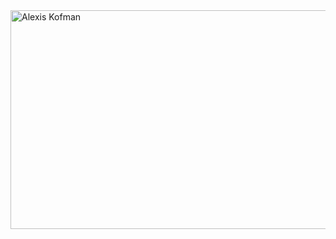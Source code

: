 <a href="https://github.com/akofman">
  <img src="https://github.com/user-attachments/assets/4c4b0a3f-461f-4a90-bbbc-9c45e15ee5a5" alt="Alexis Kofman" width="600" height="350"/>
</a>
<!--
**akofman/akofman** is a ✨ _special_ ✨ repository because its `README.md` (this file) appears on your GitHub profile.

Here are some ideas to get you started:

- 🔭 I’m currently working on ...
- 🌱 I’m currently learning ...
- 👯 I’m looking to collaborate on ...
- 🤔 I’m looking for help with ...
- 💬 Ask me about ...
- 📫 How to reach me: ...
- 😄 Pronouns: ...
- ⚡ Fun fact: ...
-->

